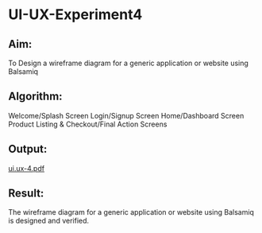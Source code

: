 # UI-UX-Experiment4

## Aim:
To Design a wireframe diagram for a generic application or website using Balsamiq
## Algorithm:
Welcome/Splash Screen
Login/Signup Screen
Home/Dashboard Screen
Product Listing & Checkout/Final Action Screens
## Output:
[ui.ux-4.pdf](https://github.com/user-attachments/files/20542004/ui.ux-4.pdf)

## Result:
The wireframe diagram for a generic application or website using Balsamiq is designed and verified.
